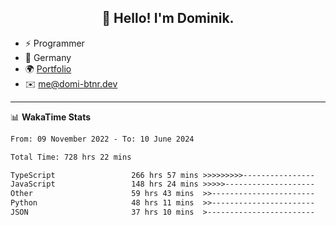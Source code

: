 <h2 align="center">👋 Hello! I'm Dominik.</h2>

- ⚡ Programmer
- 📍 Germany
- 🌍 [Portfolio](https://domi-btnr.dev)
- ✉️ [me@domi-btnr.dev](mailto://me@domi-btnr.dev)

---
📊 **WakaTime Stats**
<!--START_SECTION:waka-->

```txt
From: 09 November 2022 - To: 10 June 2024

Total Time: 728 hrs 22 mins

TypeScript                 266 hrs 57 mins >>>>>>>>>----------------   36.65 %
JavaScript                 148 hrs 24 mins >>>>>--------------------   20.38 %
Other                      59 hrs 43 mins  >>-----------------------   08.20 %
Python                     48 hrs 11 mins  >>-----------------------   06.62 %
JSON                       37 hrs 10 mins  >------------------------   05.10 %
```

<!--END_SECTION:waka-->

